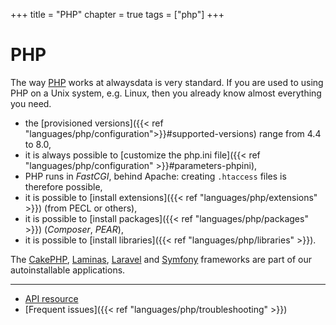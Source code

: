 +++
title = "PHP"
chapter = true
tags = ["php"]
+++

# PHP

The way [PHP](https://www.php.net) works at alwaysdata is very standard. If you are used to using PHP on a Unix system, e.g. Linux, then you already know almost everything you need.

- the [provisioned versions]({{< ref "languages/php/configuration">}}#supported-versions) range from 4.4 to 8.0,
- it is always possible to [customize the php.ini file]({{< ref "languages/php/configuration" >}}#parameters-phpini),
- PHP runs in *FastCGI*, behind Apache: creating `.htaccess` files is therefore possible,
- it is possible to [install extensions]({{< ref "languages/php/extensions" >}}) (from PECL or others),
- it is possible to [install packages]({{< ref "languages/php/packages" >}}) (*Composer*, *PEAR*),
- it is possible to [install libraries]({{< ref "languages/php/libraries" >}}).

The [CakePHP](https://cakephp.org/), [Laminas](https://getlaminas.org/), [Laravel](https://laravel.com/) and [Symfony](https://symfony.com/) frameworks are part of our autoinstallable applications.

---

- [API resource](https://api.alwaysdata.com/v1/environment/php/doc/)
- [Frequent issues]({{< ref "languages/php/troubleshooting" >}})
